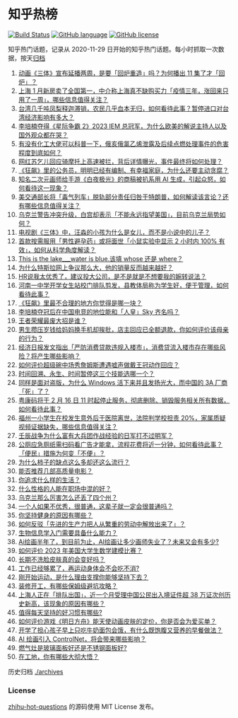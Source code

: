# 知乎热榜
[![Build Status](https://github.com/ToWeLong/zhihu-hot-questions/workflows/CI/badge.svg)](https://github.com/ToWeLong/zhihu-hot-questions/actions)
[![GitHub language](https://img.shields.io/badge/language-golang-orange.svg)](https://golang.org/)
[![GitHub license](https://img.shields.io/github/license/ToWeLong/zhihu-hot-questions)](https://github.com/ToWeLong/zhihu-hot-questions/blob/main/LICENSE)

知乎热门话题，记录从 2020-11-29 日开始的知乎热门话题。每小时抓取一次数据，按天[归档](./archives)

<!-- BEGIN -->

1. [动画《三体》宣布延播两周，是要「回炉重造」吗？为何播出 11 集了才「回炉」？](https://www.zhihu.com/question/584390551)
1. [上海 1 月新房卖了全国第一，中介称上海真不缺购买力「疫情三年，涨回来只用了一周」，哪些信息值得关注？](https://www.zhihu.com/question/584389911)
1. [台湾几千吨凤梨释迦滞销，农民几乎血本无归，如何看待此事？暂停进口对台湾经济影响有多大？](https://www.zhihu.com/question/584364594)
1. [李培楠夺得《星际争霸 2》2023 IEM 总冠军，为什么欧美的解说主持人以及国外观众都在哭？](https://www.zhihu.com/question/584003129)
1. [有没有化工大佬可以科普一下，俄亥俄氯乙烯泄露及后续点燃处理事件的危害程度到底如何？](https://www.zhihu.com/question/583964280)
1. [网红苏乞儿回应骑摩托上高速被拦，背后详情曝光，事件最终将如何处理？](https://www.zhihu.com/question/584141428)
1. [《狂飙》里的公务员，明明已经有编制、有幸福家庭，为什么还要主动贪腐？](https://www.zhihu.com/question/584258274)
1. [知名二次元画师给手游《白夜极光》的商稿被扒系用 AI 生成，引起众怒，如何看待这一现象？](https://www.zhihu.com/question/584424209)
1. [美交通部长将「毒气列车」脱轨部分责任归咎于特朗普，如何解读该言论？还有哪些信息值得关注？](https://www.zhihu.com/question/584382315)
1. [乌克兰警告冲突升级，白宫却表示「不能永远指望美国」，目前乌克兰局势如何？](https://www.zhihu.com/question/584391379)
1. [电视剧《三体》中，汪淼的小孩为什么是女儿，而不是小说中的儿子？](https://www.zhihu.com/question/581136836)
1. [首款按需服用「男性避孕药」或将面世「小鼠实验中显示 2 小时内 100% 有效」，如何从科学角度解读？](https://www.zhihu.com/question/584397660)
1. [This is the lake___water is blue.该填 whose 还是 where？](https://www.zhihu.com/question/583307507)
1. [为什么特斯拉网上争议那么大，他的销量反而越来越好？](https://www.zhihu.com/question/583779563)
1. [HR说我太优秀了，建议投大公司，是不是就是不想要我的婉转说法？](https://www.zhihu.com/question/582619249)
1. [河南一中学开学女生站校门排队剪发，县教体局称为学生好，便于管理，如何看待此事？](https://www.zhihu.com/question/584354157)
1. [《狂飙》里最不合理的地方你觉得是哪一块？](https://www.zhihu.com/question/581375347)
1. [李培楠夺冠后在中国电竞的地位能和「人皇」Sky 齐名吗？](https://www.zhihu.com/question/584365159)
1. [王者荣耀最废大招是谁？](https://www.zhihu.com/question/489298779)
1. [男生攒压岁钱给妈妈换手机却挨批，店主回应已全额退款，你如何评价该母亲的行为？](https://www.zhihu.com/question/583755803)
1. [经济日报发文指出「严防消费贷款违规入楼市」，消费贷流入楼市存在哪些风险？将产生哪些影响？](https://www.zhihu.com/question/584557312)
1. [如何评价超级碗中场秀詹姆斯遭遇嘘声做戴王冠动作回应？](https://www.zhihu.com/question/583765722)
1. [时间回溯、永生、时间暂停这三个技能选哪一个？](https://www.zhihu.com/question/580837292)
1. [同样是面对盗版，为什么 Windows 活下来并且发扬光大，而中国的 3A 厂商「死」了？](https://www.zhihu.com/question/583974184)
1. [粤康码将于 2 月 16 日 11 时起停止服务，彻底删除、销毁服务相关所有数据，如何看待此事？](https://www.zhihu.com/question/584070445)
1. [福州一小学生在校发生意外后于医院离世，法院判学校担责 20%，家属质疑视频证据缺失，哪些信息值得关注？](https://www.zhihu.com/question/584205678)
1. [壬辰战争为什么富有大兵团作战经验的日军打不过明军？](https://www.zhihu.com/question/547775030)
1. [公厕应急厕纸需扫码看广告才能拿，流程花费将近一分钟，如何看待此事？「便民」措施为何变「不便」？](https://www.zhihu.com/question/583784088)
1. [为什么柿子的缺点这么多却还这么流行？](https://www.zhihu.com/question/570414786)
1. [能否推荐几部高质量电影？](https://www.zhihu.com/question/584385982)
1. [你追求什么样的生活？](https://www.zhihu.com/question/584379133)
1. [什么性格的人能在职场中混的好？](https://www.zhihu.com/question/576270319)
1. [乌克兰那么厉害怎么还丢了四个州？](https://www.zhihu.com/question/579766914)
1. [一个人如果不优秀，很普通，这辈子就一定会很普通吗？](https://www.zhihu.com/question/584098052)
1. [你坚持健身的原因有哪些？](https://www.zhihu.com/question/584043576)
1. [如何反驳「先进的生产力把人从繁重的劳动中解放出来了」？](https://www.zhihu.com/question/550157407)
1. [生物信息学入门需要具备什么能力？](https://www.zhihu.com/question/65066161)
1. [Ai绘画半年了，到目前为止，AI绘画让多少画师失业了？未来又会有多少?](https://www.zhihu.com/question/583294094)
1. [如何评价 2023 年美国大学生数学建模比赛？](https://www.zhihu.com/question/580963434)
1. [长期不洗脸皮肤真的会变好吗？](https://www.zhihu.com/question/581143856)
1. [工作已经够累了，再运动身体会不会吃不消?](https://www.zhihu.com/question/583109143)
1. [刚开始运动，是什么理由支撑你能够坚持下去？](https://www.zhihu.com/question/583722243)
1. [装修开工，有哪些保姆级避坑攻略？](https://www.zhihu.com/question/584387519)
1. [上海人正在「排队出国」，近一个月受理中国公民出入境证件超 38 万证次创历史新高，该现象的原因有哪些？](https://www.zhihu.com/question/584228995)
1. [值得每天坚持的好习惯有哪些?](https://www.zhihu.com/question/583558760)
1. [如何评价游戏《明日方舟》能天使动画皮肤的定价，你是否会为爱买单？](https://www.zhihu.com/question/584548413)
1. [开学了担心孩子早上只吃牛奶面包会饿，有什么既饱腹又营养的早餐做法？](https://www.zhihu.com/question/583823355)
1. [AI 绘画引入 ControlNet，将会带来哪些影响？](https://www.zhihu.com/question/584139316)
1. [燃气灶是玻璃面板好还是不锈钢面板好?](https://www.zhihu.com/question/36421919)
1. [在工地，你有哪些大彻大悟？](https://www.zhihu.com/question/564804202)

<!-- END -->

历史归档 [./archives](./archives)


### License
[zhihu-hot-questions](https://github.com/towelong/zhihu-hot-questions) 的源码使用 MIT License 发布。